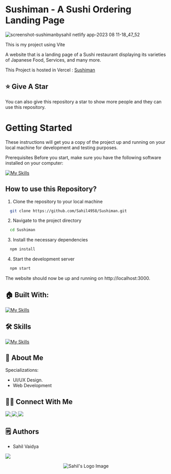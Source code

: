 # Sushiman - A Sushi Ordering Landing Page

![screenshot-sushimanbysahil netlify app-2023 08 11-18_47_52](https://github.com/Sahil4958/Sushiman/assets/116612889/9f8c1a79-95d3-49ff-b458-f3543acba788)

This is my project using Vite

A website that is a landing page of a Sushi restaurant displaying its varieties of Japanese Food, Services, and many more.

This Project is hosted in Vercel : [Sushiman](https://sushiman-navy.vercel.app/)

## :star: Give A Star

You can also give this repository a star to show more people and they can use this repository.

# Getting Started

These instructions will get you a copy of the project up and running on your local machine for development and testing purposes.

Prerequisites
Before you start, make sure you have the following software installed on your computer:

[![My Skills](https://skillicons.dev/icons?i=nodejs)](https://skillicons.dev)

## How to use this Repository?

1. Clone the repository to your local machine

```bash
  git clone https://github.com/Sahil4958/Sushiman.git

```

2. Navigate to the project directory

```bash
  cd Sushiman
```

3. Install the necessary dependencies

```bash
  npm install
```

4. Start the development server

```bash
  npm start
```

The website should now be up and running on http://localhost:3000.

## 🏠 Built With:

[![My Skills](https://skillicons.dev/icons?i=vscode,vite,vercel)](https://skillicons.dev)

## 🛠 Skills

[![My Skills](https://skillicons.dev/icons?i=html,css,ts)](https://skillicons.dev)

## 🚀 About Me

Specializations:

- UI/UX Design.
- Web Development

## 🙋‍♂️ Connect With Me

<p align="left">
  <a href="https://skillicons.dev">
    <a href="https://github.com/Sahil4958">
      <img src="https://skillicons.dev/icons?i=github" />
    </a>
  </a>
   <a href="https://skillicons.dev">
    <a href="https://www.linkedin.com/in/sahil-vaidya-448bbb1b7/">
      <img src="https://skillicons.dev/icons?i=linkedin" />
    </a>
  </a>
  <a href="https://skillicons.dev">
    <a href="https://www.instagram.com/sahil_vaidya_49/">
      <img src="https://skillicons.dev/icons?i=instagram" />
    </a>
  </a>
</p>

## 🗒️ Authors

- Sahil Vaidya

<p align="left">

  
  <a href="https://skillicons.dev">
    <a href="https://github.com/Sahil4958">
      <img src="https://skillicons.dev/icons?i=github" />
    </a>
  </a>
</p>
<p align="center">
<img src="https://github.com/Sahil4958/Sushiman/assets/116612889/aa581d88-0385-4029-a495-d456bbc31fcd" alt="Sahil's Logo Image"/>
</p>
